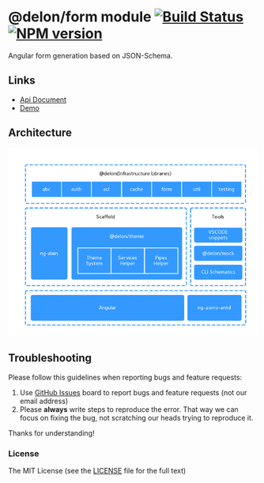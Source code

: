 # @delon/form module [![Build Status](https://img.shields.io/travis/ng-alain/delon/master.svg?style=flat-square)](https://travis-ci.org/ng-alain/delon) [![NPM version](https://img.shields.io/npm/v/@delon/form.svg?style=flat-square)](https://www.npmjs.com/package/@delon/form)

Angular form generation based on JSON-Schema.

## Links

- [Api Document](https://ng-alain.com/form)
- [Demo](//ng-alain.github.io/ng-alain/)

## Architecture

![Architecture](https://raw.githubusercontent.com/ng-alain/delon/master/_screenshot/architecture.png)

## Troubleshooting

Please follow this guidelines when reporting bugs and feature requests:

1. Use [GitHub Issues](https://github.com/ng-alain/delon/issues) board to report bugs and feature requests (not our email address)
2. Please **always** write steps to reproduce the error. That way we can focus on fixing the bug, not scratching our heads trying to reproduce it.

Thanks for understanding!

### License

The MIT License (see the [LICENSE](https://github.com/ng-alain/delon/blob/master/LICENSE) file for the full text)
